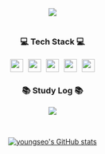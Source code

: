 <div align="center">

<img src="https://capsule-render.vercel.app/api?type=cylinder&color=black&height=120&section=header&text=youngseo's%20git%20&fontSize=60&fontColor=fff8ce"/>
</br>
</br>

### 💻 Tech Stack 💻

<img src="https://img.shields.io/badge/Java-007396?style=flat-square&logo=Java&logoColor=white" style="height: 26px; margin: 3px;">
<img src="https://img.shields.io/badge/Python-0A9EDC?style=flat-square&logo=Python&logoColor=white" style="height: 26px; margin: 3px;">
<img src="https://img.shields.io/badge/SpringBoot-6DB33F?style=flat-square&logo=Spring&logoColor=white" style="height: 26px; margin: 3px;">
<img src="https://img.shields.io/badge/MySQL-4479A1?style=flat-square&logo=MySQL&logoColor=white" style="height: 26px; margin: 3px;">
<img src="https://img.shields.io/badge/Docker-2496ED?style=flat-square&logo=Docker&logoColor=white" style="height: 26px; margin: 3px;">
</br>

### 📚 Study Log 📚

<a href="https://xohalox.tistory.com/"><img src="https://img.shields.io/badge/Tistory-black?labelColor=whitestyle=for-the-badge&logo=tistory&logoColor=fff8ce">
</br>
</br>

<div style="display:flex; flex-direction:column;">
  
  ![youngseo's GitHub stats](https://github-readme-stats.vercel.app/api?username=yslim21&hide=stars&hide_rank=true&count_private=true&show_icons=true&theme=transparent&title_color=000000&icon_color=fff8ce&text_color=fff8ce)

</div>

</div>
